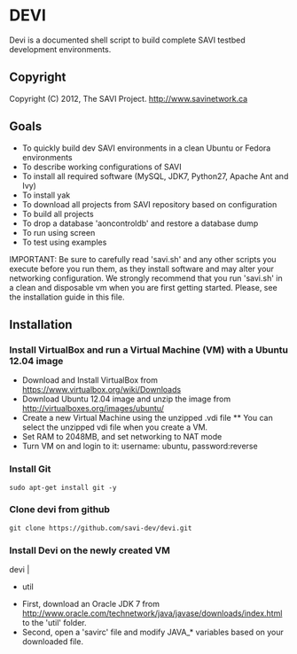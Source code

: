 DEVI
====
Devi is a documented shell script to build complete SAVI testbed development environments.

## Copyright
Copyright (C) 2012, The SAVI Project. http://www.savinetwork.ca

Goals
-----

* To quickly build dev SAVI environments in a clean Ubuntu or Fedora environments
* To describe working configurations of SAVI
* To install all required software (MySQL, JDK7, Python27, Apache Ant and Ivy)
* To install yak
* To download all projects from SAVI repository based on configuration
* To build all projects
* To drop a database 'aoncontroldb' and restore a database dump
* To run using screen
* To test using examples

IMPORTANT: Be sure to carefully read 'savi.sh' and any other scripts you execute before you run them, as they install software and may alter your networking configuration. We strongly recommend that you run 'savi.sh' in a clean and disposable vm when you are first getting started. Please, see the installation guide in this file.

Installation
------------

### Install VirtualBox and run a Virtual Machine (VM) with a Ubuntu 12.04 image

* Download and Install VirtualBox from https://www.virtualbox.org/wiki/Downloads
* Download Ubuntu 12.04 image and unzip the image from http://virtualboxes.org/images/ubuntu/
* Create a new Virtual Machine using the unzipped .vdi file
** You can select the unzipped vdi file when you create a VM.
* Set RAM to 2048MB, and set networking to NAT mode
* Turn VM on and login to it: username: ubuntu, password:reverse

### Install Git

    sudo apt-get install git -y

### Clone devi from github

    git clone https://github.com/savi-dev/devi.git


### Install Devi on the newly created VM



  devi
  |
  + util

* First, download an Oracle JDK 7 from http://www.oracle.com/technetwork/java/javase/downloads/index.html to the 'util' folder.
* Second, open a 'savirc' file and modify JAVA_* variables based on your downloaded file.

